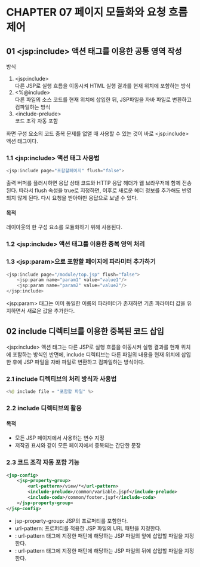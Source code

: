 # CHAPTER 07 페이지 모듈화와 요청 흐름 제어
## 01 \<jsp:include> 액션 태그를 이용한 공통 영역 작성
방식
1. \<jsp:include> <br>다른 JSP로 실행 흐름을 이동시켜 HTML 실행 결과를 현재 위치에 포함하는 방식
2. \<%@include> <br>다른 파일의 소스 코드를 현재 위치에 삽입한 뒤, JSP파일을 자바 파일로 변환하고 컴파일하는 방식
3. \<include-prelude> <include-coda> <br>코드 조각 자동 포함

화면 구성 요소의 코드 중복 문제를 없앨 때 사용할 수 있는 것이 바로 \<jsp:include> 액션 태그이다.

### 1.1 \<jsp:include> 액션 태그 사용법
```java
<jsp:include page="포함할페이지" flush="false">
```
출력 버퍼를 플러시하면 응답 상태 코드와 HTTP 응답 헤더가 웹 브라우저에 함께 전송된다. 
따라서 flush 속성을 true로 지정하면, 이후로 새로운 헤더 정보를 추가해도 반영되지 않게 된다.
다시 요청을 받아야만 응답으로 보낼 수 있다.

#### 목적 
레이아웃의 한 구성 요소를 모듈화하기 위해 사용된다.
### 1.2 \<jsp:include> 액션 태그를 이용한 중복 영역 처리

### 1.3 \<jsp:param>으로 포함할 페이지에 파라미터 추가하기
```java
<jsp:include page="/module/top.jsp" flush="false">
    <jsp:param name="param1" value="value1"/>
    <jsp:param name="param2" value="value2"/>
</jsp:include>
```
\<jsp:param> 태그는 이미 동일한 이름의 파라미터가 존재하면 기존 파라미터 값을 유지하면서 새로운 값을 추가한다.

## 02 include 디렉티브를 이용한 중복된 코드 삽입
\<jsp:include> 액션 태그는 다른 JSP로 실행 흐름을 이동시켜 실행 결과를 현재 위치에 포함하는 방식인 반면에, include 디렉티브는 다른 파일의 내용을 현재 위치에 삽입한 후에 JSP 파일을 자바 파일로 변환하고 컴파일하는 방식이다.
### 2.1 include 디렉티브의 처리 방식과 사용법
```java
<%@ include file = "포함할 파일" %>
```
### 2.2 include 디렉티브의 활용
#### 목적
- 모든 JSP 페이지에서 사용하는 변수 지정
- 저작권 표시와 같이 모든 페이지에서 중복되는 간단한 문장

### 2.3 코드 조각 자동 포함 기능
```xml
<jsp-config>
    <jsp-property-group>
        <url-pattern>/view/*</url-pattern>
        <include-prelude>/common/variable.jspf</include-prelude>
        <include-coda>/common/footer.jspf</include-coda>
    </jsp-property-group>
</jsp-config>
```
- jsp-property-group: JSP의 프로퍼티를 포함한다.
- url-pattern: 프로퍼티를 적용한 JSP 파일의 URL 패턴을 지정한다.
- <include-prelude>: url-pattern 태그에 지정한 패턴에 해당하는 JSP 파일의 앞에 삽입할 파일을 지정한다.
- <include-coda>: url-pattern 태그에 지정한 패턴에 해당하는 JSP 파일의 뒤에 삽입할 파일을 지정한다.